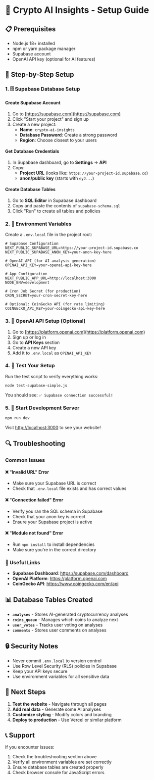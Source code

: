 # 🚀 Crypto AI Insights - Setup Guide

## 📋 Prerequisites
- Node.js 18+ installed
- npm or yarn package manager
- Supabase account
- OpenAI API key (optional for AI features)

## 🔧 Step-by-Step Setup

### 1. 🗄️ Supabase Database Setup

#### Create Supabase Account
1. Go to [https://supabase.com](https://supabase.com)
2. Click "Start your project" and sign up
3. Create a new project:
   - **Name**: `crypto-ai-insights`
   - **Database Password**: Create a strong password
   - **Region**: Choose closest to your users

#### Get Database Credentials
1. In Supabase dashboard, go to **Settings** → **API**
2. Copy:
   - **Project URL** (looks like: `https://your-project-id.supabase.co`)
   - **anon/public key** (starts with `eyJ...`)

#### Create Database Tables
1. Go to **SQL Editor** in Supabase dashboard
2. Copy and paste the contents of `supabase-schema.sql`
3. Click "Run" to create all tables and policies

### 2. 🔐 Environment Variables

Create a `.env.local` file in the project root:

```env
# Supabase Configuration
NEXT_PUBLIC_SUPABASE_URL=https://your-project-id.supabase.co
NEXT_PUBLIC_SUPABASE_ANON_KEY=your-anon-key-here

# OpenAI API (for AI analysis generation)
OPENAI_API_KEY=your-openai-api-key-here

# App Configuration
NEXT_PUBLIC_APP_URL=http://localhost:3000
NODE_ENV=development

# Cron Job Secret (for production)
CRON_SECRET=your-cron-secret-key-here

# Optional: CoinGecko API (for rate limiting)
COINGECKO_API_KEY=your-coingecko-api-key-here
```

### 3. 🤖 OpenAI API Setup (Optional)

1. Go to [https://platform.openai.com](https://platform.openai.com)
2. Sign up or log in
3. Go to **API Keys** section
4. Create a new API key
5. Add it to `.env.local` as `OPENAI_API_KEY`

### 4. 🧪 Test Your Setup

Run the test script to verify everything works:

```bash
node test-supabase-simple.js
```

You should see: `✅ Supabase connection successful!`

### 5. 🚀 Start Development Server

```bash
npm run dev
```

Visit [http://localhost:3000](http://localhost:3000) to see your website!

## 🔍 Troubleshooting

### Common Issues

#### ❌ "Invalid URL" Error
- Make sure your Supabase URL is correct
- Check that `.env.local` file exists and has correct values

#### ❌ "Connection failed" Error
- Verify you ran the SQL schema in Supabase
- Check that your anon key is correct
- Ensure your Supabase project is active

#### ❌ "Module not found" Error
- Run `npm install` to install dependencies
- Make sure you're in the correct directory

### 🔗 Useful Links

- **Supabase Dashboard**: https://supabase.com/dashboard
- **OpenAI Platform**: https://platform.openai.com
- **CoinGecko API**: https://www.coingecko.com/en/api

## 📊 Database Tables Created

- **`analyses`** - Stores AI-generated cryptocurrency analyses
- **`coins_queue`** - Manages which coins to analyze next
- **`user_votes`** - Tracks user voting on analyses
- **`comments`** - Stores user comments on analyses

## 🔒 Security Notes

- Never commit `.env.local` to version control
- Use Row Level Security (RLS) policies in Supabase
- Keep your API keys secure
- Use environment variables for all sensitive data

## 🚀 Next Steps

1. **Test the website** - Navigate through all pages
2. **Add real data** - Generate some AI analyses
3. **Customize styling** - Modify colors and branding
4. **Deploy to production** - Use Vercel or similar platform

## 📞 Support

If you encounter issues:
1. Check the troubleshooting section above
2. Verify all environment variables are set correctly
3. Ensure database tables are created properly
4. Check browser console for JavaScript errors
